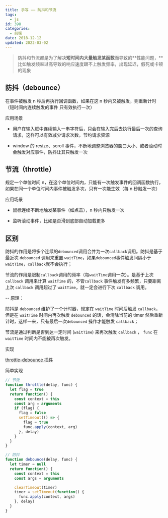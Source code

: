```yaml
---
title: 手写 —— 防抖和节流
tags:
  - js
id: 398
categories:
  - 前端
date: 2018-12-12
updated: 2022-03-02
---
```


> 防抖和节流都是为了解决**短时间内大量触发某函数**而导致的**性能问题，**比如触发频率过高导致的响应速度跟不上触发频率，出现延迟，假死或卡顿的现象

## 防抖（debounce）

在事件被触发 n 秒后再执行回调函数，如果在这 n 秒内又被触发，则重新计时（短时间内连续触发的事件 只有效执行一次）

应用场景

- 用户在输入框中连续输入一串字符后，只会在输入完后去执行最后一次的查询请求，这样可以有效减少请求次数，节约请求资源

- window 的 resize、scroll 事件，不断地调整浏览器的窗口大小、或者滚动时会触发对应事件，防抖让其只触发一次

## 节流（throttle）

规定一个单位时间 n，在这个单位时间内，只能有一次触发事件的回调函数执行，如果在同一个单位时间内事件被触发多次，只有一次能生效（每 n 秒触发一次）

应用场景

- 鼠标连续不断地触发某事件（如点击），n 秒内只触发一次

- 监听滚动事件，比如是否滑到底部自动加载更多

## 区别

防抖的作用是将多个连续的`debounced`调用合并为一次`callback`调用。防抖是基于最近次 `debounced` 调用来重置 `waitTime`，如果`debounced`事件触发间隔小于 `waitTime`，`callback`就不会执行；

节流的作用是限制`callback`调用的频率（每`waitTime`调用一次）。是基于上次 `callback` 调用来计算 `waitTime` 的，不管`callback` 事件触发有多频繁，只要距离上次 `callback` 调用超过了 `waitTime`，就一定会进行下次 `callback` 调用。

-- 原理：

防抖是 `debounced` 维护了一个计时器，规定在 `waitTime` 时间后触发 `callback`，但是在 `waitTime` 时间内再次触发 `debounced` 的话，会清除当前的 timer 然后重新计时，这样一来，只有最后一次`debounced` 操作才能触发 `callback`；

节流是通过判断是否到达一定时间 (`waitTime`) 来再次触发 `callback` ， `func` 在 `waitTime` 时间内不能被再次触发。

实现

[throttle-debounce 插件](https://www.npmjs.com/package/throttle-debounce)

简单实现

```js
// 节流
function throttle(delay, func) {
  let flag = true
  return function() {
    const context = this
    const arg = arguments
    if (flag) {
      flag = false
      setTimeout(() => {
        flag = true
        func.apply(context, arg)
      }, delay)
    }
  }
}

// 防抖
function debounce(delay, func) {
  let timer = null
  return function() {
    const context = this
    const args = arguments

    clearTimeout(timer)
    timer = setTimeout(function() {
      func.apply(context, args)
    }, delay)
  }
}
```
